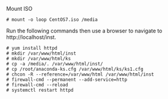 Mount ISO
```
# mount -o loop CentOS7.iso /media
```
Run the following commands then use a browser to navigate to http://localhost/inst.
```
# yum install httpd
# mkdir /var/www/html/inst
# mkdir /var/www/html/ks
# cp -a /media/. /var/www/html/inst/
# cp /root/anaconda-ks.cfg /var/www/html/ks/ks1.cfg
# chcon -R --reference=/var/www/html /var/www/html/inst
# firewall-cmd --permanent --add-service=http
# firewall-cmd --reload
# systemctl restart httpd
```
